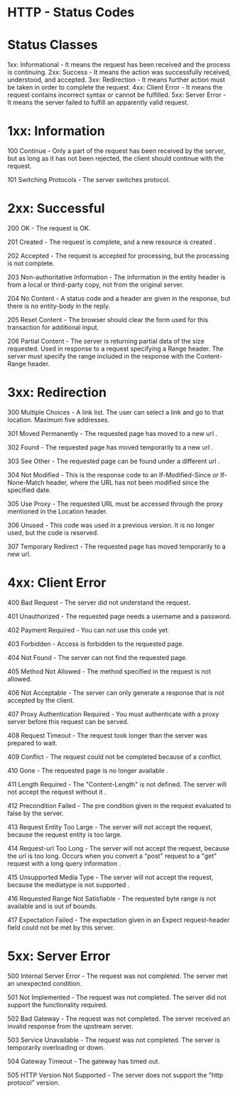 # HTTP - Status Codes

# Status Classes
1xx: Informational  - It means the request has been received and the process is continuing.
2xx: Success        - It means the action was successfully received, understood, and accepted.
3xx: Redirection    - It means further action must be taken in order to complete the request.
4xx: Client Error   - It means the request contains incorrect syntax or cannot be fulfilled.
5xx: Server Error   - It means the server failed to fulfill an apparently valid request.


# 1xx: Information
100 Continue            - Only a part of the request has been received by the server,
                          but as long as it has not been rejected, the client should continue with the request.

101 Switching Protocols - The server switches protocol.


# 2xx: Successful
200 OK                            - The request is OK.

201 Created                       - The request is complete, and a new resource is created .

202 Accepted                      - The request is accepted for processing, but the processing is not complete.

203 Non-authoritative Information - The information in the entity header is from a local or third-party copy,
                                    not from the original server.

204 No Content                    - A status code and a header are given in the response,
                                    but there is no entity-body in the reply.
                                    
205 Reset Content                 -	The browser should clear the form used for this transaction for additional input.

206 Partial Content               - The server is returning partial data of the size requested.
                                    Used in response to a request specifying a Range header.
                                    The server must specify the range included in the response with the Content-Range header.


# 3xx: Redirection
300 Multiple Choices   - A link list. The user can select a link and go to that location. Maximum five addresses.

301 Moved Permanently  - The requested page has moved to a new url .

302 Found              - The requested page has moved temporarily to a new url .

303 See Other          - The requested page can be found under a different url .

304 Not Modified       - This is the response code to an If-Modified-Since or If-None-Match header,
                         where the URL has not been modified since the specified date.

305 Use Proxy          - The requested URL must be accessed through the proxy mentioned in the Location header.

306 Unused             - This code was used in a previous version. It is no longer used, but the code is reserved.

307 Temporary Redirect - The requested page has moved temporarily to a new url.


# 4xx: Client Error
400 Bad Request                     - The server did not understand the request.

401 Unauthorized                    - The requested page needs a username and a password.

402 Payment Required                - You can not use this code yet.

403 Forbidden                       - Access is forbidden to the requested page.

404 Not Found                       - The server can not find the requested page.

405 Method Not Allowed              - The method specified in the request is not allowed.

406 Not Acceptable                  - The server can only generate a response that is not accepted by the client.

407 Proxy Authentication Required   - You must authenticate with a proxy server before this request can be served.

408 Request Timeout                 - The request took longer than the server was prepared to wait.

409 Conflict                        - The request could not be completed because of a conflict.

410 Gone                            - The requested page is no longer available .

411 Length Required                 - The "Content-Length" is not defined. The server will not accept the request without it .

412 Precondition Failed             - The pre condition given in the request evaluated to false by the server.

413 Request Entity Too Large        - The server will not accept the request, because the request entity is too large.

414 Request-url Too Long            - The server will not accept the request, because the url is too long.
                                      Occurs when you convert a "post" request to a "get" request with a long query information .

415 Unsupported Media Type          - The server will not accept the request, because the mediatype is not supported .

416 Requested Range Not Satisfiable - The requested byte range is not available and is out of bounds.

417 Expectation Failed              - The expectation given in an Expect request-header field could not be met by this server.


# 5xx: Server Error
500 Internal Server Error      - The request was not completed. The server met an unexpected condition.

501 Not Implemented            - The request was not completed. The server did not support the functionality required.

502 Bad Gateway                - The request was not completed. The server received an invalid response from the upstream server.

503 Service Unavailable        - The request was not completed. The server is temporarily overloading or down.

504 Gateway Timeout            - The gateway has timed out.

505 HTTP Version Not Supported - The server does not support the "http protocol" version.
